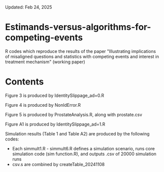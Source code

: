 Updated: Feb 24, 2025

# Estimands-versus-algorithms-for-competing-events
R codes which reproduce the results of the paper "Illustrating implications of misaligned questions and statistics with
competing events and interest in treatment mechanism" (working paper)

# Contents
Figure 3 is produced by IdentitySlippage_ad=0.R

Figure 4 is produced by NonIdError.R

Figure 5 is produced by ProstateAnalysis.R, along with prostate.csv

Figure A1 is produced by IdentitySlippage_ad=1.R

Simulation results (Table 1 and Table A2) are produced by the following codes:
- Each simmult1.R - simmult6.R defines a simulation scenario, runs core simulation code (sim function.R), and outputs .csv of 20000 simulation runs
- csv.s are combined by createTable_20241108
